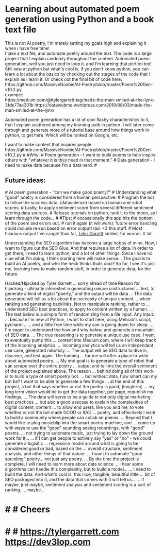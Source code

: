 <h1>Learning about automated poem generation using Python and a book text file</h1>
<quote>This is not AI poetry, I'm merely setting my goals high and explaining it when i have free time!
<br>
I take a text file, and automate poetry around the text. The code is a large project that I explain randomly throughout the content. Automated poem generation, well you just need to loop it, and I'm learning that portion too! Still new at python but what's cool is, if you don't know python, you can learn a lot about the basics by checking out the stages of the code that I explain as I learn it. Or check out the final bit of code here: https://github.com/MassiveNoobie/AI-Poetry/blob/master/Poem%20Gen-v10.2.py

<br>
example:
<br>
https://medium.com/@itylergarrett.tag/made-the-man-smiled-at-the-lynx-3fde77ae301b
https://datawebme.wordpress.com/2018/08/03/made-the-man-smiled-at-the-lynx/

<p>Automated poem geneartion has a lot of cool flashy characteristics to it, that I explain scattered among my learning path in python. I will later come through and generate more of a tutorial base around how things work in python, to get here. Which will be ranked on Google, etc.</p>
I want to make content that inspires people. 
https://github.com/MassiveNoobie/AI-Poetry/blob/master/Poem%20Gen-v10.2.py
#
#Why:
# Poem generation - I want to build poems to help inspire others with "whatever it is they need in that moment."
# Data generation - I need to make data because I'm a data nerd.
#
<h2>Future ideas:</h2>
# AI poem generation - "can we make good poetry?"
# Understanding what "good" poetry is considered from a human perspective.
# Program the bot to follow the success data, (datascience) based on human and robot scores.
# Lastly, to apply sentiment score from several different sentiment scoring data sources.
# Release tutorials on python, rank it to the moon, as I learn through the code...
#
#Tips:
# occassionally this app hits the bottom of the poem and errors out.
# run it again (it will work). future error handling could include re-run based on error output! rad. <3 this stuff.
# Most hilarious output I've caught thus far, <a href="http://tylergarrett.com">Tyler Garrett</a> smiled, for worms.
# lol


Understanding the SEO algorithm has become a large hobby of mine. Now, I want to figure out the SEO Glue. And that requires a lot of data. In order to get there, I need to learn python, and a lot of other things. Since I have no clue what I'm doing, I think starting here will make sense... The goal is to build an AI poetry, and who the heck thinks thats cool? So far, I see it's just me, learning how to make random stuff, in order to generate data, for the future.


 Hacked/Hijacked by Tyler Garrett ... sorry ahead of time
 Reason for hijacking - ultimatly interested in generating unique unstructured
 ... text, to generate a kind of digital "poerty," and the output will be data
 ... The data generated will tell us a lot about the neccesity of unique content
 ... when ranking and generating backlinks. Not to manipulate ranking, rather to
 ... understand SEO best practices, to apply to content written by a human.
 ... The test below is a simple form of randomizing from a file input. Any input.
 ... because I'm new at Python, I want to start here, using Mehrab's script, pycharm...
 ... and a little free time while my son is going down for sleep.
 ... I'm eager to understand the how and why below, and generate a mountain of SEO data.
 ... The true reasoning is to generate a unique use case, I want to eventually pump this
 ... content into Medium.com, where I will keep track of the incoming analytics.
 ... incoming analytics will tell us an independent use case, generated roboticly.
 ... The output will be SEO data to dive in, discover, and test again. The training
 ... for me will offer a place to write about automated poetry.
 ... My end goal is to generate a type of robot that can scrape over the entire poetry
 ... output and tell me the overall sentiment of the project explained above. The reason
 ... behind doing all of this work is to build a type of smart poetry bot.
 ... but without data, how smart can my bot be? I want to be able to generate a few things
 ... at the end of this project, a bot that says whether or not the poetry is good, (longterm)
 ... my long term vision would be to get the data together, per page, republish my findings.
 ... The data will serve to be a guide to not only digital marketing best practices
 ... but also a good usecase to explain the complexities of digital content, content
 ... to allow end users, like you and me, to vote whether or not the bot made GOOD or BAD
 ... poetry, and effectively I want to build a community where people can collab on poems.
 ... Beyond that I would like to plug musicblip into the smart poetry machine, and
 ... come up with ways to use the "good" sounding analog recordings, with "good" poems.
 ... not trying to automate music, just trying to lay down the ground work for it...
 ... if I can get people to actively say "yes" or "no" - we could generate a logisitic
 ... regression model around what is going to be considered good or bad, based on the
 ... overall structure, sentiment analysis, and other things of that nature.
 ... I want to automate "good sounding" poetry... not just any poetry.
 ... By the time the project is complete, I will need to learn more about data science
 ... I hear some algorithms can handle this complexitiy, but to build a model...
 ... I need to build the data. And what's cool is, this nice, tangible, beautiful little
 ... bit of SEO packaged into it, and the data that comes with it will tell us...
 ... if maybe, just maybe, sentiment analysis and sentiment scoring is a part of ranking.
 ... maybe...
 # # # Cheers
 # # # https://tylergarrett.com https://dev3lop.com
